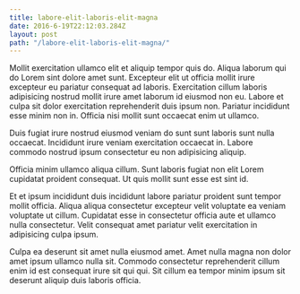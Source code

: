 ```yaml
---
title: labore-elit-laboris-elit-magna
date: 2016-6-19T22:12:03.284Z
layout: post
path: "/labore-elit-laboris-elit-magna/"
---
```


Mollit exercitation ullamco elit et aliquip tempor quis do. Aliqua laborum qui do Lorem sint dolore amet sunt. Excepteur elit ut officia mollit irure excepteur eu pariatur consequat ad laboris. Exercitation cillum laboris adipisicing nostrud mollit irure amet laborum id eiusmod non eu. Labore et culpa sit dolor exercitation reprehenderit duis ipsum non. Pariatur incididunt esse minim non in. Officia nisi mollit sunt occaecat enim ut ullamco.

Duis fugiat irure nostrud eiusmod veniam do sunt sunt laboris sunt nulla occaecat. Incididunt irure veniam exercitation occaecat in. Labore commodo nostrud ipsum consectetur eu non adipisicing aliquip.

Officia minim ullamco aliqua cillum. Sunt laboris fugiat non elit Lorem cupidatat proident consequat. Ut quis mollit sunt esse est sint id.

Et et ipsum incididunt duis incididunt labore pariatur proident sunt tempor mollit officia. Aliqua aliqua consectetur excepteur velit voluptate ea veniam voluptate ut cillum. Cupidatat esse in consectetur officia aute et ullamco nulla consectetur. Velit consequat amet pariatur velit exercitation in adipisicing culpa ipsum.

Culpa ea deserunt sit amet nulla eiusmod amet. Amet nulla magna non dolor amet ipsum ullamco nulla sit. Commodo consectetur reprehenderit cillum enim id est consequat irure sit qui qui. Sit cillum ea tempor minim ipsum sit deserunt aliquip duis laboris officia.